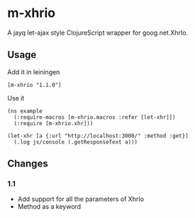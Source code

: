 m-xhrio
=======

A jayq let-ajax style ClojureScript wrapper for goog.net.XhrIo.

## Usage
Add it in leiningen

    [m-xhrio "1.1.0"]

Use it

    (ns example
      (:require-macros [m-xhrio.macros :refer [let-xhr]])
      (:require [m-xhrio.xhr]))
  
    (let-xhr [a {:url "http://localhost:3000/" :method :get}]
      (.log js/console (.getResponseText a)))

## Changes

### 1.1
- Add support for all the parameters of XhrIo
- Method as a keyword
